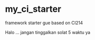 my_ci_starter
=============

framework starter gue based on CI214

Halo ... jangan tinggalkan solat 5 waktu ya

